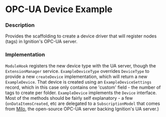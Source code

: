 # OPC-UA Device Example
### Description
Provides the scaffolding to create a device driver that will register nodes (tags) in Ignition's OPC-UA server.

### Implementation
`ModuleHook` registers the new device type with the UA server, though the `ExtensionManager` service.
`ExampleDeviceType` overrides `DeviceType` to provide a new `createDevice` implementation, which will return a new `ExampleDevice`.
That device is created using an `ExampleDeviceSettings` record, which in this case only contains one 'custom' field - the number of tags to create per folder.
`ExampleDevice` implements the `Device` interface. Most of the methods should be fairly self explanatory - a few (`onDataItemsCreated`, etc are delegated to a `SubscriptionModel` that comes from [Milo](https://github.com/eclipse/milo), the open-source OPC-UA server backing Ignition's UA server.)
